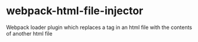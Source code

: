 # webpack-html-file-injector
Webpack loader plugin which replaces a tag in an html file with the contents of another html file
